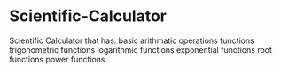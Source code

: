 # Scientific-Calculator
Scientific Calculator that has:
basic arithmatic operations functions
trigonometric functions
logarithmic functions
exponential functions
root functions
power functions
